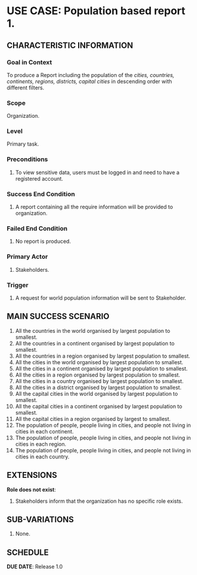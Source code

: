 # USE CASE: Population based report 1.

## CHARACTERISTIC INFORMATION

### Goal in Context

To produce a Report including the population of the *cities, countries, continents, regions, districts, capital cities* in descending order with different filters.

### Scope

Organization.

### Level

Primary task.

### Preconditions
 
1. To view sensitive data, users must be logged in and need to have a registered account.

### Success End Condition

1. A report containing all the require information will be provided to organization.

### Failed End Condition

1. No report is produced.

### Primary Actor

1. Stakeholders.

### Trigger

1. A request for world population information will be sent to Stakeholder.

## MAIN SUCCESS SCENARIO

1. All the countries in the world organised by largest population to smallest.
2. All the countries in a continent organised by largest population to smallest.
3. All the countries in a region organised by largest population to smallest.
4. All the cities in the world organised by largest population to smallest.
5. All the cities in a continent organised by largest population to smallest.
6. All the cities in a region organised by largest population to smallest.
7. All the cities in a country organised by largest population to smallest.
8. All the cities in a district organised by largest population to smallest.
9. All the capital cities in the world organised by largest population to smallest.
10. All the capital cities in a continent organised by largest population to smallest.
11. All the capital cities in a region organised by largest to smallest.
12. The population of people, people living in cities, and people not living in cities in each continent.
13. The population of people, people living in cities, and people not living in cities in each region.
14. The population of people, people living in cities, and people not living in cities in each country.


## EXTENSIONS

**Role does not exist**:

1. Stakeholders inform that the organization has no specific role exists.

## SUB-VARIATIONS

1. None.

## SCHEDULE

**DUE DATE**: Release 1.0
